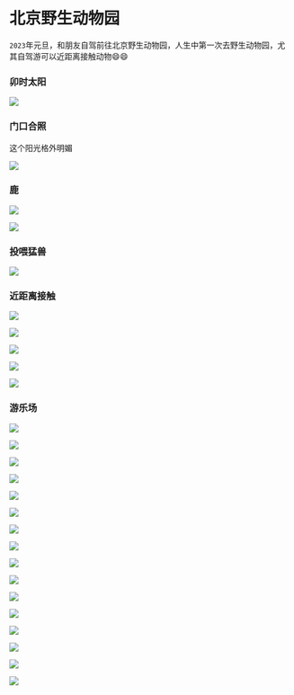 # 北京野生动物园

`2023`年元旦，和朋友自驾前往北京野生动物园，人生中第一次去野生动物园，尤其自驾游可以近距离接触动物😄😄

### 卯时太阳

![](https://2.z.wiki/autoupload/20230102/MfX8.3024X4032-IMG_1885%202.JPG)

### 门口合照

这个阳光格外明媚

![](https://4.z.wiki/autoupload/20230102/hG2v.3072X4096-IMG_2195.JPG)

### 鹿

![](https://6.z.wiki/autoupload/20230102/LQoa.3646X3008-IMG_2179.jpg)

![](https://3.z.wiki/autoupload/20230102/kZi9.2777X3471-IMG_2175%202.jpg)

### 投喂猛兽

![](https://5.z.wiki/autoupload/20230102/KjtO.4032X3024-IMG_2183.JPG)

### 近距离接触

![](https://9.z.wiki/autoupload/20230102/IJgn.3024X4032-IMG_2176%202.JPG)

![](https://2.z.wiki/autoupload/20230102/kC6M.3024X4032-IMG_2182.JPG)

![](https://7.z.wiki/autoupload/20230102/d87K.2880X2880-IMG_2198%202.JPG)

![](https://6.z.wiki/autoupload/20230102/HDKu.3024X4032-IMG_2196%202.JPG)

![](https://4.z.wiki/autoupload/20230102/ik7f.2784X3712-IMG_2201%202.JPG)

### 游乐场

![](https://2.z.wiki/autoupload/20230102/h4Xo.4032X3024-IMG_2188.JPG)

![](https://1.z.wiki/autoupload/20230102/jJmE.4032X3024-IMG_2197%202.JPG)

![](https://4.z.wiki/autoupload/20230102/JNW4.3024X4032-IMG_2202%202.JPG)

![](https://1.z.wiki/autoupload/20230102/yTHE.4032X3024-IMG_2207.JPG)

![](https://3.z.wiki/autoupload/20230102/wnYF.4032X3024-IMG_2211%202.JPG)

![](https://1.z.wiki/autoupload/20230102/qimJ.3024X4032-IMG_1920.JPG)

![](https://5.z.wiki/autoupload/20230102/tkb1.3024X4032-IMG_1944%202.JPG)

![](https://9.z.wiki/autoupload/20230102/7bsp.3024X4032-IMG_1928%202.JPG)

![](https://9.z.wiki/autoupload/20230102/DakS.3024X4032-IMG_2208%202.JPG)

![](https://7.z.wiki/autoupload/20230102/E7Se.3024X4032-IMG_2099%202.JPG)

![](https://9.z.wiki/autoupload/20230102/f8qg.3024X4032-IMG_1964%202.JPG)

![](https://0.z.wiki/autoupload/20230102/9Nu4.3024X4032-IMG_2137%202.JPG)

![](https://5.z.wiki/autoupload/20230102/LcTD.3024X4032-IMG_2165%202.JPG)

![](https://7.z.wiki/autoupload/20230102/e05U.3024X4032-IMG_2167%202.JPG)

![](https://3.z.wiki/autoupload/20230102/iSTG.3024X4032-IMG_1947%202.JPG)

![](https://6.z.wiki/autoupload/20230102/TxpO.IMG_2200.HEIC.jpg)
